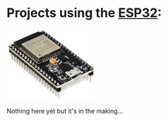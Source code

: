 # Projects using the [ESP32](https://www.espressif.com/en/products/modules/esp32):<br>
<img src="../_documentation/resources/esp32.jpg" alt="The ESP32 platform" width="200">


Nothing here yet but it's in the making...
